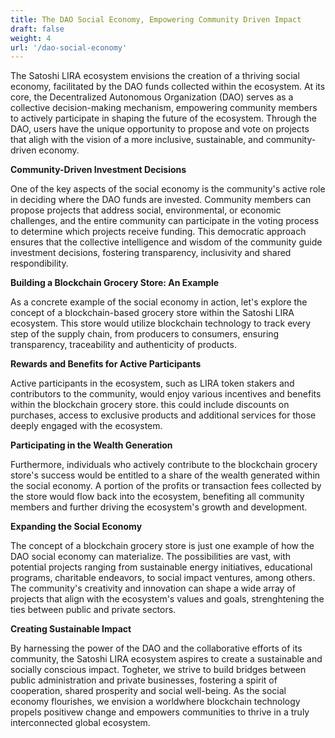 ```yaml
---
title: The DAO Social Economy, Empowering Community Driven Impact
draft: false
weight: 4
url: '/dao-social-economy'
---
```


The Satoshi LIRA ecosystem envisions the creation of a thriving social economy,
facilitated by the DAO funds collected within the ecosystem. At its core, the 
Decentralized Autonomous Organization (DAO) serves as a collective decision-making
mechanism, empowering community members to actively participate in shaping the 
future of the ecosystem. Through the DAO, users have the unique opportunity to propose
and vote on projects that aligh with the vision of a more inclusive, sustainable,
and community-driven economy.

**Community-Driven Investment Decisions**

One of the key aspects of the social economy is the community's active role in deciding
where the DAO funds are invested. Community members can propose projects that address
social, environmental, or economic challenges, and the entire community can participate in
the voting process to determine which projects receive funding. This democratic approach 
ensures that the collective intelligence and wisdom of the community guide investment 
decisions, fostering transparency, inclusivity and shared respondibility.

**Building a Blockchain Grocery Store: An Example**

As a concrete example of the social economy in action, let's explore the concept of a 
blockchain-based grocery store within the Satoshi LIRA ecosystem. This store would utilize
blockchain technology to track every step of the supply chain, from producers to consumers, 
ensuring transparency, traceability and authenticity of products.

**Rewards and Benefits for Active Participants**

Active participants in the ecosystem, such as LIRA token stakers and contributors to the
community, would enjoy various incentives and benefits within the blockchain grocery store.
this could include discounts on purchases, access to exclusive products and additional services
for those deeply engaged with the ecosystem.

**Participating in the Wealth Generation**

Furthermore, individuals who actively contribute to the blockchain grocery store's success
would be entitled to a share of the wealth generated within the social economy. A portion of
the profits or transaction fees collected by the store would flow back into the ecosystem, 
benefiting all community members and further driving the ecosystem's growth and development.

**Expanding the Social Economy**

The concept of a blockchain grocery store is just one example of how the DAO social economy
can materialize. The possibilities are vast, with potential projects ranging from sustainable
energy initiatives, educational programs, charitable endeavors, to social impact ventures,
among others. The community's creativity and innovation can shape a wide array of projects that
align with the ecosystem's values and goals, strenghtening the ties between public and private
sectors.

**Creating Sustainable Impact**

By harnessing the power of the DAO and the collaborative efforts of its community, the Satoshi
LIRA ecosystem aspires to create a sustainable and socially conscious impact. Togheter, we
strive to build bridges between public administration and private businesses, fostering a spirit
of cooperation, shared prosperity and social well-being. As the social economy flourishes, we
envision a worldwhere blockchain technology propels positivew change and empowers communities
to thrive in a truly interconnected global ecosystem.


